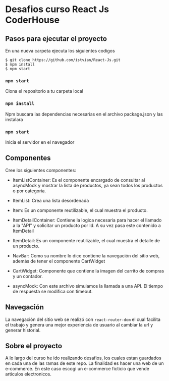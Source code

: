 # Desafios curso React Js CoderHouse

## Pasos para ejecutar el proyecto

En una nueva carpeta ejecuta los siguientes codigos
```
$ git clone https://github.com/istvian/React-Js.git
$ npm install
$ npm start
```

### `npm start`
Clona el repositorio a tu carpeta local
### `npm install`
Npm buscara las dependencias necesarias en el archivo package.json y las instalara
### `npm start`
Inicia el servidor en el navegador

## Componentes
Cree los siguientes componentes:
- ItemListContainer: Es el componente encargado de consultar al asyncMock y mostrar la lista de productos, ya sean todos los productos o por categoria.
- ItemList: Crea una lista desordenada
- Item: Es un componente reutilizable, el cual muestra el producto.

- ItemDetailContainer: Contiene la logica necesaria para hacer el llamado a la "API" y solicitar un producto por Id. A su vez pasa este contenido a ItemDetail
- ItemDetail: Es un componente reutilizable, el cual muestra el detalle de un producto.

- NavBar: Como su nombre lo dice contiene la navegación del sitio web, además de tener el componente CartWidget
- CartWidget: Componente que contiene la imagen del carrito de compras y un contador.

- asyncMock: Con este archivo simulamos la llamada a una API. El tiempo de respuesta se modifica con timeout.

## Navegación
La navegación del sitio web se realizó con `react-router-dom` el cual facilita el trabajo y genera una mejor experiencia de usuario al cambiar la url y generar historial.

## Sobre el proyecto

A lo largo del curso he ido realizando desafios, los cuales estan guardados en cada una de las ramas de este repo.
La finalidad es hacer una web de un e-commerce. En este caso escogi un e-commerce ficticio que vende articulos electronicos.

